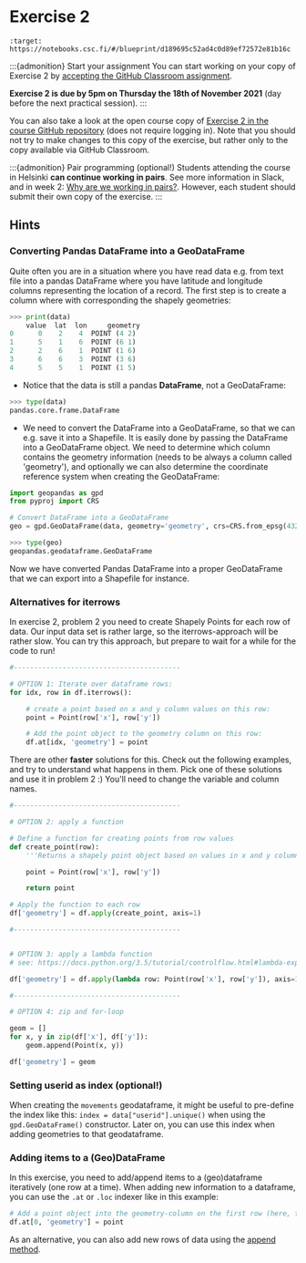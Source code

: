 # Exercise 2

```{image} https://img.shields.io/badge/launch-CSC%20notebook-blue.svg
:target: https://notebooks.csc.fi/#/blueprint/d189695c52ad4c0d89ef72572e81b16c
```

:::{admonition} Start your assignment
You can start working on your copy of Exercise 2 by [accepting the GitHub Classroom assignment](https://classroom.github.com/a/hkn1jd7L).

**Exercise 2 is due by 5pm on Thursday the 18th of November 2021** (day before the next practical session).
:::

You can also take a look at the open course copy of [Exercise 2 in the course GitHub repository](https://github.com/AutoGIS-2021/Exercise-2) (does not require logging in).
Note that you should not try to make changes to this copy of the exercise, but rather only to the copy available via GitHub Classroom.

:::{admonition} Pair programming (optional!)
Students attending the course in Helsinki **can continue working in pairs**.
See more information in Slack, and in week 2: [Why are we working in pairs?](https://geo-python-site.readthedocs.io/en/latest/lessons/L2/why-pairs.html).
However, each student should submit their own copy of the exercise.
:::

## Hints

### Converting Pandas DataFrame into a GeoDataFrame

Quite often you are in a situation where you have read data e.g. from text file into a pandas DataFrame where you have latitude and longitude columns representing the location of a record. The first step is to create a column where with corresponding the shapely geometries:

```python
>>> print(data)
    value  lat  lon     geometry
0      0    2    4  POINT (4 2)
1      5    1    6  POINT (6 1)
2      2    6    1  POINT (1 6)
3      6    6    3  POINT (3 6)
4      5    5    1  POINT (1 5)
```

- Notice that the data is still a pandas **DataFrame**, not a GeoDataFrame:

```python
>>> type(data)
pandas.core.frame.DataFrame
```

- We need to convert the DataFrame into a GeoDataFrame, so that we can e.g. save it into a Shapefile. It is easily done by passing the DataFrame into a GeoDataFrame object. We need to determine which column contains the geometry information (needs to be always a column called 'geometry'), and optionally we can also determine the coordinate reference system when creating the GeoDataFrame:

```python
import geopandas as gpd
from pyproj import CRS

# Convert DataFrame into a GeoDataFrame
geo = gpd.GeoDataFrame(data, geometry='geometry', crs=CRS.from_epsg(4326).to_wkt())

>>> type(geo)
geopandas.geodataframe.GeoDataFrame
```

Now we have converted Pandas DataFrame into a proper GeoDataFrame that we can export into a Shapefile for instance.

### Alternatives for iterrows

In exercise 2, problem 2 you need to create Shapely Points for each row of data. Our input data set is rather large, so the iterrows-approach will be rather slow. You can try this approach, but prepare to wait for a while for the code to run!

```python
#-----------------------------------------

# OPTION 1: Iterate over dataframe rows:
for idx, row in df.iterrows():

    # create a point based on x and y column values on this row:
    point = Point(row['x'], row['y'])

    # Add the point object to the geometry column on this row:
    df.at[idx, 'geometry'] = point
```

There are other **faster** solutions for this. Check out the following examples, and try to understand what happens in them. Pick one of these solutions and use it in problem 2 :) You'll need to change the variable and column names.

```python
#-----------------------------------------

# OPTION 2: apply a function

# Define a function for creating points from row values
def create_point(row):
    '''Returns a shapely point object based on values in x and y columns'''

    point = Point(row['x'], row['y'])

    return point

# Apply the function to each row
df['geometry'] = df.apply(create_point, axis=1)

#-----------------------------------------


# OPTION 3: apply a lambda function
# see: https://docs.python.org/3.5/tutorial/controlflow.html#lambda-expressions

df['geometry'] = df.apply(lambda row: Point(row['x'], row['y']), axis=1)

#-----------------------------------------

# OPTION 4: zip and for-loop

geom = []
for x, y in zip(df['x'], df['y']):
    geom.append(Point(x, y))

df['geometry'] = geom
```

### Setting userid as index (optional!)

When creating the `movements` geodataframe, it might be useful to pre-define the index like this: `index = data["userid"].unique()` when using the `gpd.GeoDataFrame()` constructor. Later on, you can use this index when adding geometries to that geodataframe.

### Adding items to a (Geo)DataFrame

In this exercise, you need to add/append items to a (geo)dataframe iteratively (one row at a time). When adding new information to a dataframe, you can use the `.at` or `.loc` indexer like in this example:

```python
# Add a point object into the geometry-column on the first row (here, the row-label is 0)
df.at[0, 'geometry'] = point
```

As an alternative, you can also add new rows of data using the [append method](http://pandas.pydata.org/pandas-docs/stable/generated/pandas.DataFrame.append.html).
